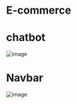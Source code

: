 # E-commerce

# chatbot
![image](https://user-images.githubusercontent.com/101751073/200040744-a6835383-edcc-4c90-9797-a88f3a07bdc7.png)

# Navbar



![image](https://user-images.githubusercontent.com/101751073/200135787-450937bc-076e-4bef-9a3b-312bb0c94eee.png)
